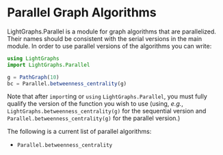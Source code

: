 # Parallel Graph Algorithms

LightGraphs.Parallel is a module for graph algorithms that are parallelized. Their names should be consistent with the
serial versions in the main module. In order to use parallel versions of the algorithms you can write:

```julia
using LightGraphs
import LightGraphs.Parallel

g = PathGraph(10)
bc = Parallel.betweenness_centrality(g)
```

Note that after `import`ing or `using` `LightGraphs.Parallel`, you must fully qualify the version of the function you wish to use (using, _e.g._, `LightGraphs.betweenness_centrality(g)` for the sequential version and
`Parallel.betweenness_centrality(g)` for the parallel version.)

The following is a current list of parallel algorithms:
- `Parallel.betweenness_centrality`

